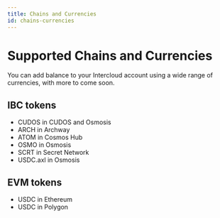 ```yaml
---
title: Chains and Currencies
id: chains-currencies
---
```


# Supported Chains and Currencies
You can add balance to your Intercloud account using a wide range of currencies, with more to come soon.

## IBC tokens
- CUDOS in CUDOS and Osmosis
- ARCH in Archway
- ATOM in Cosmos Hub
- OSMO in Osmosis
- SCRT in Secret Network
- USDC.axl in Osmosis

## EVM tokens
- USDC in Ethereum
- USDC in Polygon